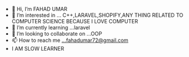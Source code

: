 - 👋 Hi, I’m FAHAD UMAR
- 👀 I’m interested in ... C++,LARAVEL,SHOPIFY,ANY THING RELATED TO COMPUTER SCIENCE BECAUSE I LOVE COMPUTER
- 🌱 I’m currently learning ...laravel
- 💞️ I’m looking to collaborate on ...OOP
- 📫 How to reach me ...fahadumar72@gmail.com
- I AM SLOW LEARNER

<!---
faju-com/faju-com is a ✨ special ✨ repository because its `README.md` (this file) appears on your GitHub profile.
You can click the Preview link to take a look at your changes.
--->
